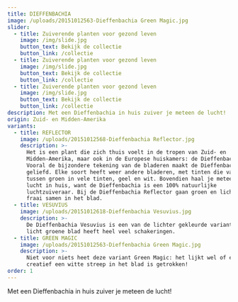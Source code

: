 ```yaml
---
title: DIEFFENBACHIA
image: /uploads/20151012563-Dieffenbachia Green Magic.jpg
slider:
  - title: Zuiverende planten voor gezond leven
    image: /img/slide.jpg
    button_text: Bekijk de collectie
    button_link: /collectie
  - title: Zuiverende planten voor gezond leven
    image: /img/slide.jpg
    button_text: Bekijk de collectie
    button_link: /collectie
  - title: Zuiverende planten voor gezond leven
    image: /img/slide.jpg
    button_text: Bekijk de collectie
    button_link: /collectie
description: Met een Dieffenbachia in huis zuiver je meteen de lucht!
origin: Zuid- en Midden-Amerika
variants:
  - title: REFLECTOR
    image: /uploads/20151012568-Dieffenbachia Reflector.jpg
    description: >-
      Het is een plant die zich thuis voelt in de tropen van Zuid- en
      Midden-Amerika, maar ook in de Europese huiskamers: de Dieffenbachia.
      Vooral de bijzondere tekening van de bladeren maakt de Dieffenbachia zo
      geliefd. Elke soort heeft weer andere bladeren, met tinten die variëren
      tussen groen in vele tinten, geel en wit. Bovendien haal je meteen gezonde
      lucht in huis, want de Dieffenbachia is een 100% natuurlijke
      luchtzuiveraar. Bij de Dieffenbachia Reflector gaan groen en lichtgroen
      fraai samen in het blad.
  - title: VESUVIUS
    image: /uploads/20151012618-Dieffenbachia Vesuvius.jpg
    description: >-
      De Dieffenbachia Vesuvius is een van de lichter gekleurde varianten. Het
      licht groene blad heeft heel veel schakeringen.
  - title: GREEN MAGIC
    image: /uploads/20151012563-Dieffenbachia Green Magic.jpg
    description: >-
      Niet voor niets heet deze variant Green Magic: het lijkt wel of er heel
      creatief een witte streep in het blad is getrokken!
order: 1
---
```



Met een Dieffenbachia in huis zuiver je meteen de lucht!